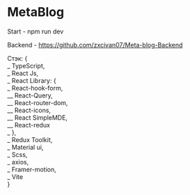 # MetaBlog
Start - npm run dev


Backend - https://github.com/zxcivan07/Meta-blog-Backend


Стэк: { <br />_
        TypeScript, <br />_
        React Js, <br />_
        React Library: { <br />_
          React-hook-form, <br />__
          React-Query,  <br />__
          React-router-dom, <br />__
          React-icons, <br />__
          React SimpleMDE, <br />__
          React-redux <br />_
        }, <br />_
        Redux Toolkit, <br />_
        Material ui, <br />_ 
        Scss, <br />_
        axios, <br />_
        Framer-motion, <br />_
        Vite <br />
} 
